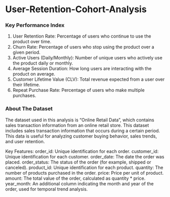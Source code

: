 # User-Retention-Cohort-Analysis
### Key Performance Index
1. User Retention Rate: Percentage of users who continue to use the product over time.
2. Churn Rate: Percentage of users who stop using the product over a given period.
3. Active Users (Daily/Monthly): Number of unique users who actively use the product daily or monthly.
4. Average Session Duration: How long users are interacting with the product on average.
5. Customer Lifetime Value (CLV): Total revenue expected from a user over their lifetime.
6. Repeat Purchase Rate: Percentage of users who make multiple purchases.

### About The Dataset
The dataset used in this analysis is “Online Retail Data”, which contains sales transaction information from an online retail store. This dataset includes sales transaction information that occurs during a certain period. This data is useful for analyzing customer buying behavior, sales trends, and user retention.

Key Features:
order_id: Unique identification for each order.
customer_id: Unique identification for each customer.
order_date: The date the order was placed.
order_status: The status of the order (for example, shipped or canceled).
product_id: Unique identification for each product.
quantity: The number of products purchased in the order.
price: Price per unit of product.
amount: The total value of the order, calculated as quantity * price.
year_month: An additional column indicating the month and year of the order, used for temporal trend analysis.


